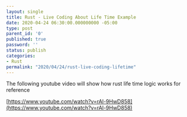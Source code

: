 ```yaml
---
layout: single
title: Rust - Live Coding About Life Time Example
date: 2020-04-24 06:30:00.000000000 -05:00
type: post
parent_id: '0'
published: true
password: ''
status: publish
categories:
- Rust
permalink: "2020/04/24/rust-live-coding-lifetime"
---
```


The following youtube video will show how rust life time logic works for reference

[https://www.youtube.com/watch?v=rAl-9HwD858](https://www.youtube.com/watch?v=rAl-9HwD858)
